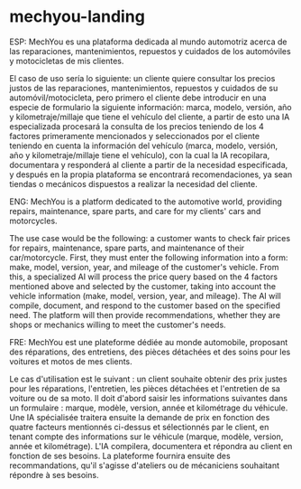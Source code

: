 # mechyou-landing
ESP:
MechYou es una plataforma dedicada al mundo automotriz acerca de las reparaciones, mantenimientos, repuestos y cuidados de los automóviles y motocicletas de mis clientes.

El caso de uso sería lo siguiente: un 
cliente quiere consultar los precios justos de las reparaciones, mantenimientos, 
repuestos y cuidados de su automóvil/motocicleta, pero primero el cliente debe 
introducir en una especie de formulario la siguiente información: marca, modelo, 
versión, año y kilometraje/millaje que tiene el vehículo del cliente, a partir de esto una 
IA especializada procesará la consulta de los precios teniendo de los 4 factores 
primeramente mencionados y seleccionados por el cliente teniendo en cuenta la 
información del vehículo (marca, modelo, versión, año y kilometraje/millaje tiene el 
vehículo), con la cual la IA recopilara, documentara y responderá al cliente a partir de 
la necesidad especificada, y después en la propia plataforma se encontrará 
recomendaciones, ya sean tiendas o mecánicos dispuestos a realizar la necesidad del 
cliente.

ENG:
MechYou is a platform dedicated to the automotive world, providing repairs, maintenance, spare parts, and care for my clients' cars and motorcycles.

The use case would be the following: a 
customer wants to check fair prices for repairs, maintenance, 
spare parts, and maintenance of their car/motorcycle. First, they must 
enter the following information into a form: make, model, 
version, year, and mileage of the customer's vehicle. From this, a 
specialized AI will process the price query based on the 4 factors 
mentioned above and selected by the customer, taking into account the 
vehicle information (make, model, version, year, and mileage). The AI will compile, document, and respond to the customer based on 
the specified need. The platform will then provide recommendations, whether they are shops or mechanics willing to meet the customer's 
needs.

FRE:
MechYou est une plateforme dédiée au monde automobile, proposant des réparations, des entretiens, des pièces détachées et des soins pour les voitures et motos de mes clients.

Le cas d'utilisation est le suivant : un client souhaite obtenir des prix justes pour les réparations, l'entretien, les pièces détachées et l'entretien de sa voiture ou de sa moto. Il doit d'abord saisir les informations suivantes dans un formulaire : marque, modèle, version, année et kilométrage du véhicule. Une IA spécialisée traitera ensuite la demande de prix en fonction des quatre facteurs mentionnés ci-dessus et sélectionnés par le client, en tenant compte des informations sur le véhicule (marque, modèle, version, année et kilométrage). L'IA compilera, documentera et répondra au client en fonction de ses besoins. La plateforme fournira ensuite des recommandations, qu'il s'agisse d'ateliers ou de mécaniciens souhaitant répondre à ses besoins.
